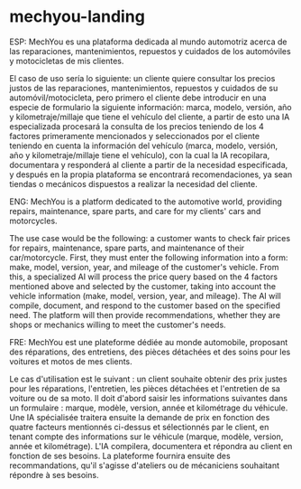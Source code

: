 # mechyou-landing
ESP:
MechYou es una plataforma dedicada al mundo automotriz acerca de las reparaciones, mantenimientos, repuestos y cuidados de los automóviles y motocicletas de mis clientes.

El caso de uso sería lo siguiente: un 
cliente quiere consultar los precios justos de las reparaciones, mantenimientos, 
repuestos y cuidados de su automóvil/motocicleta, pero primero el cliente debe 
introducir en una especie de formulario la siguiente información: marca, modelo, 
versión, año y kilometraje/millaje que tiene el vehículo del cliente, a partir de esto una 
IA especializada procesará la consulta de los precios teniendo de los 4 factores 
primeramente mencionados y seleccionados por el cliente teniendo en cuenta la 
información del vehículo (marca, modelo, versión, año y kilometraje/millaje tiene el 
vehículo), con la cual la IA recopilara, documentara y responderá al cliente a partir de 
la necesidad especificada, y después en la propia plataforma se encontrará 
recomendaciones, ya sean tiendas o mecánicos dispuestos a realizar la necesidad del 
cliente.

ENG:
MechYou is a platform dedicated to the automotive world, providing repairs, maintenance, spare parts, and care for my clients' cars and motorcycles.

The use case would be the following: a 
customer wants to check fair prices for repairs, maintenance, 
spare parts, and maintenance of their car/motorcycle. First, they must 
enter the following information into a form: make, model, 
version, year, and mileage of the customer's vehicle. From this, a 
specialized AI will process the price query based on the 4 factors 
mentioned above and selected by the customer, taking into account the 
vehicle information (make, model, version, year, and mileage). The AI will compile, document, and respond to the customer based on 
the specified need. The platform will then provide recommendations, whether they are shops or mechanics willing to meet the customer's 
needs.

FRE:
MechYou est une plateforme dédiée au monde automobile, proposant des réparations, des entretiens, des pièces détachées et des soins pour les voitures et motos de mes clients.

Le cas d'utilisation est le suivant : un client souhaite obtenir des prix justes pour les réparations, l'entretien, les pièces détachées et l'entretien de sa voiture ou de sa moto. Il doit d'abord saisir les informations suivantes dans un formulaire : marque, modèle, version, année et kilométrage du véhicule. Une IA spécialisée traitera ensuite la demande de prix en fonction des quatre facteurs mentionnés ci-dessus et sélectionnés par le client, en tenant compte des informations sur le véhicule (marque, modèle, version, année et kilométrage). L'IA compilera, documentera et répondra au client en fonction de ses besoins. La plateforme fournira ensuite des recommandations, qu'il s'agisse d'ateliers ou de mécaniciens souhaitant répondre à ses besoins.
